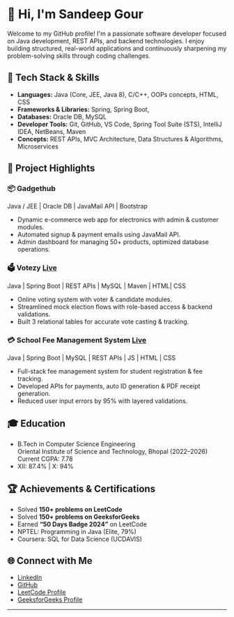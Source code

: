 # 👋 Hi, I'm Sandeep Gour

Welcome to my GitHub profile! I'm a passionate software developer focused on Java development, REST APIs, and backend technologies. I enjoy building structured, real-world applications and continuously sharpening my problem-solving skills through coding challenges.

## 🔧 Tech Stack & Skills

- **Languages:** Java (Core, JEE, Java 8), C/C++, OOPs concepts, HTML, CSS
- **Frameworks & Libraries:**  Spring, Spring Boot,
- **Databases:** Oracle DB, MySQL
- **Developer Tools:** Git, GitHub, VS Code, Spring Tool Suite (STS), IntelliJ IDEA, NetBeans, Maven
- **Concepts:** REST APIs, MVC Architecture, Data Structures & Algorithms, Microservices

## 🧠 Project Highlights

### 📦 Gadgethub
Java / JEE | Oracle DB | JavaMail API | Bootstrap  
- Dynamic e-commerce web app for electronics with admin & customer modules.
- Automated signup & payment emails using JavaMail API.
- Admin dashboard for managing 50+ products, optimized database operations.

### 🗳️ Votezy  [Live](https://votezy-frontend.netlify.app/)
Java | Spring Boot | REST APIs | MySQL | Maven | HTML| CSS
- Online voting system with voter & candidate modules.
- Streamlined mock election flows with role-based access & backend validations.
- Built 3 relational tables for accurate vote casting & tracking.

### 💳 School Fee Management System [Live](https://schoo-fee-management-frontend.netlify.app/)
Java | Spring Boot | MySQL | REST APIs | JS | HTML | CSS 
- Full-stack fee management system for student registration & fee tracking.
- Developed APIs for payments, auto ID generation & PDF receipt generation.
- Reduced user input errors by 95% with layered validations.

## 🎓 Education
- B.Tech in Computer Science Engineering  
  Oriental Institute of Science and Technology, Bhopal (2022–2026)  
  Current CGPA: 7.78
- XII: 87.4% | X: 94%

## 🏆 Achievements & Certifications
- Solved **150+ problems on LeetCode**
- Solved **150+ problems on GeeksforGeeks**
- Earned **“50 Days Badge 2024”** on LeetCode
- NPTEL: Programming in Java (Elite, 79%)
- Coursera: SQL for Data Science (UCDAVIS)

## 🌐 Connect with Me
- [LinkedIn](https://www.linkedin.com/in/sandeep-gour-552a99263/)
- [GitHub](https://github.com/sandeepgour-github)
- [LeetCode Profile](https://leetcode.com/u/sandeepgour597/)
- [GeeksforGeeks Profile](https://www.geeksforgeeks.org/user/sandeepgqqwg/)

---
